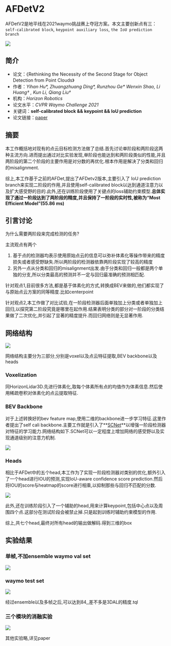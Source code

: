 # AFDetV2



AFDetV2是地平线在2021waymo挑战赛上夺冠方案。本文主要创新点有三：`self-calibrated block`, `keypoint auxiliary loss`,  `the IoU prediction branch`

<!--more-->

![](https://pictures-1309138036.cos.ap-nanjing.myqcloud.com/img/20220323142728.png)






## 简介

-   论文：《Rethinking the Necessity of the Second Stage for Object Detection from Point Clouds》
-   作者：_Yihan Hu*, Zhuangzhuang Ding*, Runzhou Ge* Wenxin Shao, Li Huang† , Kun Li, Qiang Liu†_
-   机构：_Horizon Robotics_
-   论文水平：_CVPR Waymo Challenge 2021_
-   关键词：**self-calibrated block && keypoint && IoU prediction**
-   论文链接：[paper](https://arxiv.org/pdf/2112.09205v1.pdf) 

## 摘要

本工作概括地对现有的点云目标检测方法做了总结.首先讨论单阶段和两阶段这两种主流方向.进而提出通过对比实验发现,单阶段也能达到和两阶段类似的性能,并且两阶段的第二个阶段的主要作用是对分数的再优化.根本作用是解决了分类和回归的misalignment.

综上,本工作基于之前的AFDet,提出了AFDetv2版本,主要引入了 IoU prediction branch来实现二阶段的作用,并且使用self-calibrated block以达到通道注意力以及扩大感受野的目的.此外,还在训练阶段使用了关键点的loss辅助约束模型.**总体实现了通过一阶段达到了两阶段的精度,并且保持了一阶段的实时性,被称为“Most Efficient Model”(55.86 ms)**

## 引言讨论

为什么需要两阶段来完成检测的任务?

主流观点有两个

1.  基于点的检测器均表示使用原始点云的信息可以弥补体素化等操作带来的精度损失或者感受野缺失.所以两阶段的检测器依靠两阶段实现了较高的精度
2.  另外一点从分类和回归的misalignment出发.由于分类和回归一般都是两个单独的分支,所以分类最高的预测并不一定与回归最准确的预测相匹配.

针对观点1,目前很多方法,都是基于体素化的方式,转换成BEV来做的,他们都实现了与原始点云方案的同等精度.比如centerpoint

针对观点2,本工作做了对比试验,在一阶段检测器后面单独加上分类或者单独加上回归,以探究第二阶段究竟是哪里在起作用.结果表明分类的部分对一阶段的分类结果做了二次优化,并引起了显著的精度提升.而回归网络则是无显著作用.

## 网络结构

![](https://pictures-1309138036.cos.ap-nanjing.myqcloud.com/img/20220323142812.png)


网络结构主要分为三部分,分别是voxel以及点云特征提取,BEV backbone以及heads

### Voxelization

同HorizonLidar3D.先进行体素化,取每个体素所有点的均值作为体素信息.然后使用稀疏卷积对体素化的点云提取特征.

### BEV Backbone

对于上述转换好的bev feature map,使用二维的backbone进一步学习特征.这里作者提出了self cali backbone.主要工作就是引入了**[SCNet](https://github.com/MCG-NKU/SCNet)**以增强一阶段检测器对特征的学习能力.网络结构如下.SCNet可以一定程度上增加网络的感受野以及实现通道级别的注意力机制.

![](https://pictures-1309138036.cos.ap-nanjing.myqcloud.com/img/20220323142905.png)


### Heads

相比于AFDet中的五个head,本工作为了实现一阶段检测器对类别的优化,额外引入了一个head进行IOU的预测,实现IoU-aware confidence score prediction.然后将IOU的score与heatmap的score进行相乘,以抑制那些与回归不匹配的分数.


![](https://pictures-1309138036.cos.ap-nanjing.myqcloud.com/img/20220323143015.png)


此外,还在训练阶段引入了一个辅助的head,用来计算keypoint,包括中心点以及周围四个点.这部分在测试阶段会被禁止掉.只是起到训练时辅助约束模型的作用.

综上,共七个head,最终对所有head的输出做解码.得到三维的box

## 实验结果

### 单帧,不加ensemble waymo val set

![](https://pictures-1309138036.cos.ap-nanjing.myqcloud.com/img/20220323143102.png)

### waymo test set

![](https://pictures-1309138036.cos.ap-nanjing.myqcloud.com/img/20220323143047.png)


经过ensemble以及多帧之后,可以达到84,,差不多是3DAL的精度.tql

### 三个模块的消融实验

![](https://pictures-1309138036.cos.ap-nanjing.myqcloud.com/img/20220323143137.png)


其他实验略,详见paper
